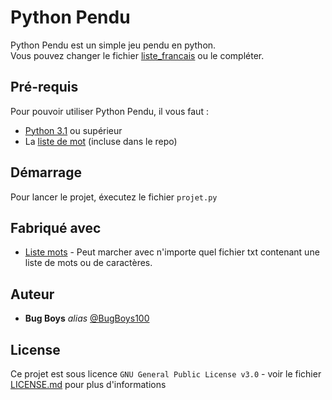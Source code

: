 # Python Pendu
Python Pendu est un simple jeu pendu en python.
<br>Vous pouvez changer le fichier [liste_francais](https://github.com/BugBoys100/python-pendu/blob/main/liste_francais.txt) ou le compléter.

## Pré-requis

Pour pouvoir utiliser Python Pendu, il vous faut : 
- [Python 3.1](https://www.python.org/downloads/) ou supérieur
- La [liste de mot](https://www.freelang.com/dictionnaire/dic-francais.php) (incluse dans le repo)

## Démarrage

Pour lancer le projet, éxecutez le fichier `projet.py`

## Fabriqué avec

* [Liste mots](https://www.freelang.com/dictionnaire/dic-francais.php) - Peut marcher avec n'importe quel fichier txt contenant une liste de mots ou de caractères.

## Auteur
* **Bug Boys** _alias_ [@BugBoys100](https://github.com/BugBoys100)

## License

Ce projet est sous licence ``GNU General Public License v3.0`` - voir le fichier [LICENSE.md](LICENSE.md) pour plus d'informations

